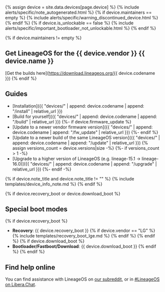 {% assign device = site.data.devices[page.device] %}
{% include alerts/specific/note_autogenerated.html %}
{% if device.maintainers == empty %}
{% include alerts/specific/warning_discontinued_device.html %}
{% endif %}
{% if device.is_unlockable == false %}
{% include alerts/specific/important_bootloader_not_unlockable.html %}
{% endif %}

{% if device.maintainers != empty %}
## Get LineageOS for the {{ device.vendor }} {{ device.name }}
[Get the builds here](https://download.lineageos.org/{{ device.codename }})
{% endif %}

## Guides

- [Installation]({{ "devices/" | append: device.codename | append: "/install" | relative_url }})
- [Build for yourself]({{ "devices/" | append: device.codename | append: "/build" | relative_url }})
{%- if device.firmware_update %}
- [Update to a newer vendor firmware version]({{ "devices/" | append: device.codename | append: "/fw_update" | relative_url }})
{%- endif %}
- [Update to a newer build of the same LineageOS version]({{ "devices/" | append: device.codename | append: "/update" | relative_url }})
{% assign versions_count = device.versions|size -%}
{%- if versions_count > 1 -%}
- [Upgrade to a higher version of LineageOS (e.g. lineage-15.1 -> lineage-16.0)]({{ "devices/" | append: device.codename | append: "/upgrade" | relative_url }})
{%- endif -%}

{% if device.note_title and device.note_title != "" %}
{% include templates/device_info_note.md %}
{% endif %}

{% if device.recovery_boot or device.download_boot %}
## Special boot modes

{% if device.recovery_boot %}
* **Recovery**: {{ device.recovery_boot }}
{% if device.vendor == "LG" %}
    {% include templates/recovery_boot_lge.md %}
{% endif %}
{% endif %}
{% if device.download_boot %}
* **Bootloader/Fastboot/Download**: {{ device.download_boot }}
{% endif %}
{% endif %}

## Find help online

You can find assistance with LineageOS on [our subreddit](https://reddit.com/r/LineageOS), or in [#LineageOS on Libera.Chat](https://kiwiirc.com/nextclient/irc.libera.chat#lineageos).
